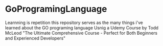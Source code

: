 # GoProgramingLanguage
Learnning is repetition this repository serves as the many things i've learned about the GO programing language Usnig a Udemy Course by Todd McLeod "The Ultimate Comprehensive Course - Perfect for Both Beginners and Experienced Developers"
